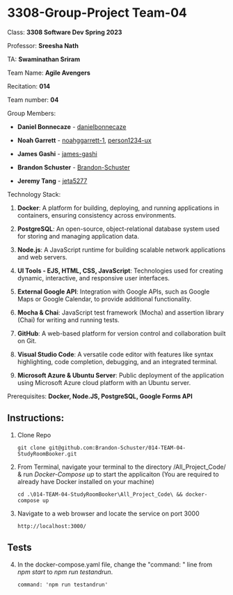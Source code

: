 

# 3308-Group-Project Team-04

Class: **3308 Software Dev Spring 2023**

Professor: **Sreesha Nath**

TA: **Swaminathan Sriram**

Team Name: **Agile Avengers**

Recitation: **014**

Team number: **04**

Group Members:

-   **Daniel Bonnecaze** - [danielbonnecaze](https://github.com/dbcolobuff)
    
-   **Noah Garrett** - [noahggarrett-1](https://github.com/noahggarrett-1), [person1234-ux](https://github.com/person1234-ux/person1234-ux)
    
-   **James Gashi** - [james-gashi](https://github.com/james-gashi)
    
-   **Brandon Schuster** - [Brandon-Schuster](https://github.com/Brandon-Schuster)
- **Jeremy Tang** - [jeta5277](https://github.com/jeta5277)

Technology Stack: 
1.  **Docker**: A platform for building, deploying, and running applications in containers, ensuring consistency across environments.
    
2.  **PostgreSQL**: An open-source, object-relational database system used for storing and managing application data.
    
3.  **Node.js**: A JavaScript runtime for building scalable network applications and web servers.
    
4.  **UI Tools - EJS, HTML, CSS, JavaScript**: Technologies used for creating dynamic, interactive, and responsive user interfaces.
    
5.  **External Google API**: Integration with Google APIs, such as Google Maps or Google Calendar, to provide additional functionality.
    
6.  **Mocha & Chai**: JavaScript test framework (Mocha) and assertion library (Chai) for writing and running tests.
    
7.  **GitHub**: A web-based platform for version control and collaboration built on Git.
    
8.  **Visual Studio Code**: A versatile code editor with features like syntax highlighting, code completion, debugging, and an integrated terminal.
    
9.  **Microsoft Azure & Ubuntu Server**: Public deployment of the application using Microsoft Azure cloud platform with an Ubuntu server.

Prerequisites: **Docker, Node.JS, PostgreSQL, Google Forms API**

Instructions:
- 
1. Clone Repo

    `git clone git@github.com:Brandon-Schuster/014-TEAM-04-StudyRoomBooker.git`

2. From Terminal, navigate your terminal to the directory /All_Project_Code/ & run *Docker-Compose up* to start the applicaiton (You are required to already have Docker installed on your machine)

	 `cd .\014-TEAM-04-StudyRoomBooker\All_Project_Code\ && docker-compose up`
 
3. Navigate to a web browser and locate the service on port 3000

	`http://localhost:3000/`

Tests
-
4. In the docker-compose.yaml file, change the "command: " line from *npm start* to *npm run testandrun*. 

	`command: 'npm run testandrun'`

<!-- Brief Application description

Contributors - In this case, it will be the team Members

Technology Stack used for the project

Prerequisites to run the application - Any software that needs to be installed to run the application

Instructions on how to run the application locally.

How to run the tests

Link to the deployed application -->
